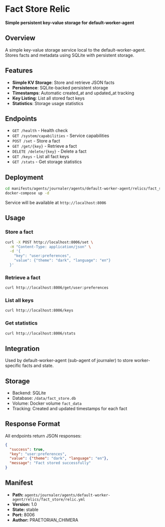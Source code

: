 # Fact Store Relic

**Simple persistent key-value storage for default-worker-agent**

## Overview

A simple key-value storage service local to the default-worker-agent. Stores facts and metadata using SQLite with persistent storage.

## Features

- **Simple KV Storage**: Store and retrieve JSON facts
- **Persistence**: SQLite-backed persistent storage
- **Timestamps**: Automatic created_at and updated_at tracking
- **Key Listing**: List all stored fact keys
- **Statistics**: Storage usage statistics

## Endpoints

- `GET /health` - Health check
- `GET /system/capabilities` - Service capabilities
- `POST /set` - Store a fact
- `GET /get/{key}` - Retrieve a fact
- `DELETE /delete/{key}` - Delete a fact
- `GET /keys` - List all fact keys
- `GET /stats` - Get storage statistics

## Deployment

```bash
cd manifests/agents/journaler/agents/default-worker-agent/relics/fact_store
docker-compose up -d
```

Service will be available at `http://localhost:8006`

## Usage

### Store a fact
```bash
curl -X POST http://localhost:8006/set \
  -H "Content-Type: application/json" \
  -d '{
    "key": "user:preferences",
    "value": {"theme": "dark", "language": "en"}
  }'
```

### Retrieve a fact
```bash
curl http://localhost:8006/get/user:preferences
```

### List all keys
```bash
curl http://localhost:8006/keys
```

### Get statistics
```bash
curl http://localhost:8006/stats
```

## Integration

Used by default-worker-agent (sub-agent of journaler) to store worker-specific facts and state.

## Storage

- Backend: SQLite
- Database: `/data/fact_store.db`
- Volume: Docker volume `fact_data`
- Tracking: Created and updated timestamps for each fact

## Response Format

All endpoints return JSON responses:

```json
{
  "success": true,
  "key": "user:preferences",
  "value": {"theme": "dark", "language": "en"},
  "message": "Fact stored successfully"
}
```

## Manifest

- **Path:** `agents/journaler/agents/default-worker-agent/relics/fact_store/relic.yml`
- **Version:** 1.0
- **State:** stable
- **Port:** 8006
- **Author:** PRAETORIAN_CHIMERA

